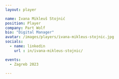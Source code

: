 ```yaml
---
layout: player

name: Ivana Mikleuš Stojnić
position: Player
company: Part Wolf
bio: "Digital Manager"
avatar: /images/players/ivana-mikleus-stojnic.jpg
socials:
  - name: linkedin
    url : in/ivana-mikleus-stojnic/

events:
  - Zagreb 2023

---
```

